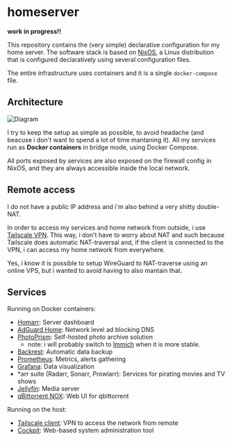 # homeserver

**work in progress!!**

This repository contains the (very simple) declarative configuration for my home server. The software stack is based on [NixOS](https://nixos.org/),
a Linux distribution that is configured declaratively using several configuration files.

The entire infrastructure uses containers and it is a single `docker-compose` file.

## Architecture

![Diagram](https://github.com/user-attachments/assets/3e03119c-e651-41d3-ae21-92e6a10c9cc5)

I try to keep the setup as simple as possible, to avoid headache (and beacuse i don't want to spend a lot of time mantaning it).
All my services run as **Docker containers** in bridge mode, using Docker Compose.

All ports exposed by services are also exposed on the firewall config in NixOS, and they are always accessible inside the local network.

## Remote access

I do not have a public IP address and i'm also behind a very shitty double-NAT.

In order to access my services and home network from outside, i use [Tailscale VPN](https://tailscale.com/). This way, i don't have to worry about NAT and such because Tailscale
does automatic NAT-traversal and, if the client is connected to the VPN, i can access my home network from everywhere.

Yes, i know it is possible to setup WireGuard to NAT-traverse using an online VPS, but i wanted to avoid having to also mantain that.

## Services

Running on Docker containers:

- [Homarr](https://homarr.dev/): Server dashboard
- [AdGuard Home](https://github.com/AdguardTeam/AdGuardHome): Network level ad blocking DNS
- [PhotoPrism](https://www.photoprism.app/): Self-hosted photo archive solution
  - note: i will probably switch to [Immich](https://immich.app/) when it is more stable.
- [Backrest](https://github.com/garethgeorge/backrest): Automatic data backup
- [Prometheus](https://prometheus.io/): Metrics, alerts gathering
- [Grafana](https://grafana.com/): Data visualization
- *arr suite (Radarr, Sonarr, Prowlarr): Services for pirating movies and TV shows
- [Jellyfin](https://jellyfin.org/): Media server
- [qBittorrent NOX](https://hub.docker.com/r/qbittorrentofficial/qbittorrent-nox): Web UI for qbittorrent

Running on the host:

- [Tailscale client](https://tailscale.com): VPN to access the network from remote
- [Cockpit](https://cockpit-project.org/): Web-based system administration tool
